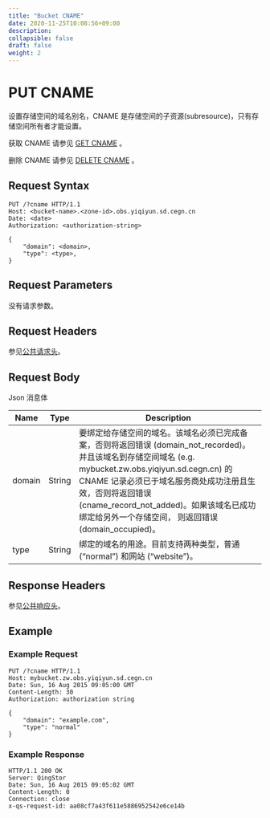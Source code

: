 ```yaml
---
title: "Bucket CNAME"
date: 2020-11-25T10:08:56+09:00
description:
collapsible: false
draft: false
weight: 2
---
```


# PUT CNAME

设置存储空间的域名别名，CNAME 是存储空间的子资源(subresource)，只有存储空间所有者才能设置。

获取 CNAME 请参见 [GET CNAME](../get_cname) 。

删除 CNAME 请参见 [DELETE CNAME](../delete_cname) 。

## Request Syntax

```http
PUT /?cname HTTP/1.1
Host: <bucket-name>.<zone-id>.obs.yiqiyun.sd.cegn.cn
Date: <date>
Authorization: <authorization-string>

{
    "domain": <domain>,
    "type": <type>,
}
```

## Request Parameters

没有请求参数。

## Request Headers

参见[公共请求头](../../../common_header/#请求头字段-request-header)。

## Request Body

Json 消息体

| Name | Type | Description |
| --- | --- | --- |
| domain | String | 要绑定给存储空间的域名。该域名必须已完成备案，否则将返回错误 (domain_not_recorded)。并且该域名到存储空间域名 (e.g. mybucket.zw.obs.yiqiyun.sd.cegn.cn) 的 CNAME 记录必须已于域名服务商处成功注册且生效，否则将返回错误 (cname_record_not_added)。如果该域名已成功绑定给另外一个存储空间， 则返回错误 (domain_occupied)。 |
| type | String | 绑定的域名的用途。目前支持两种类型，普通 (“normal”) 和网站 (“website”)。 |

## Response Headers

参见[公共响应头](../../../common_header/#响应头字段-request-header)。

## Example

### Example Request

```http
PUT /?cname HTTP/1.1
Host: mybucket.zw.obs.yiqiyun.sd.cegn.cn
Date: Sun, 16 Aug 2015 09:05:00 GMT
Content-Length: 30
Authorization: authorization string

{
    "domain": "example.com",
    "type": "normal"
}
```

### Example Response

```http
HTTP/1.1 200 OK
Server: QingStor
Date: Sun, 16 Aug 2015 09:05:02 GMT
Content-Length: 0
Connection: close
x-qs-request-id: aa08cf7a43f611e5886952542e6ce14b
```
